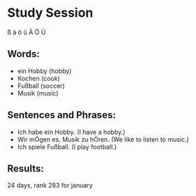 # Study Session
  ß   ä   ö  ü   Ä   Ö   Ü


## Words:
* ein Hobby (hobby)
* Kochen (cook)
* Fußball (soccer) 
* Musik (music)


## Sentences and Phrases:
* Ich habe ein Hobby. (I have a hobby.)
* Wir mÖgen es, Musik zu hÖren. (We like to listen to music.)
* Ich spiele Fußball. (I play football.) 


## Results:
24 days, rank 283 for january 
